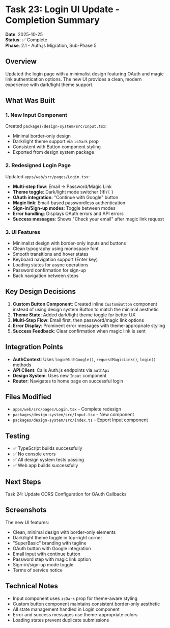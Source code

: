 # Task 23: Login UI Update - Completion Summary

**Date**: 2025-10-25  
**Status**: ✅ Complete  
**Phase**: 2.1 - Auth.js Migration, Sub-Phase 5

## Overview

Updated the login page with a minimalist design featuring OAuth and magic link authentication options. The new UI provides a clean, modern experience with dark/light theme support.

## What Was Built

### 1. New Input Component

Created `packages/design-system/src/Input.tsx`:
- Minimal border-only design
- Dark/light theme support via `isDark` prop
- Consistent with Button component styling
- Exported from design system package

### 2. Redesigned Login Page

Updated `apps/web/src/pages/Login.tsx`:
- **Multi-step flow**: Email → Password/Magic Link
- **Theme toggle**: Dark/light mode switcher (☀/☾)
- **OAuth integration**: "Continue with Google" button
- **Magic link**: Email-based passwordless authentication
- **Sign-in/Sign-up modes**: Toggle between modes
- **Error handling**: Displays OAuth errors and API errors
- **Success messages**: Shows "Check your email" after magic link request

### 3. UI Features

- Minimalist design with border-only inputs and buttons
- Clean typography using monospace font
- Smooth transitions and hover states
- Keyboard navigation support (Enter key)
- Loading states for async operations
- Password confirmation for sign-up
- Back navigation between steps

## Key Design Decisions

1. **Custom Button Component**: Created inline `CustomButton` component instead of using design system Button to match the minimal aesthetic
2. **Theme State**: Added dark/light theme toggle for better UX
3. **Multi-Step Flow**: Email first, then password/magic link options
4. **Error Display**: Prominent error messages with theme-appropriate styling
5. **Success Feedback**: Clear confirmation when magic link is sent

## Integration Points

- **AuthContext**: Uses `loginWithGoogle()`, `requestMagicLink()`, `login()` methods
- **API Client**: Calls Auth.js endpoints via `authApi`
- **Design System**: Uses new `Input` component
- **Router**: Navigates to home page on successful login

## Files Modified

- `apps/web/src/pages/Login.tsx` - Complete redesign
- `packages/design-system/src/Input.tsx` - New component
- `packages/design-system/src/index.ts` - Export Input component

## Testing

- ✅ TypeScript builds successfully
- ✅ No console errors
- ✅ All design system tests passing
- ✅ Web app builds successfully

## Next Steps

Task 24: Update CORS Configuration for OAuth Callbacks

## Screenshots

The new UI features:
- Clean, minimal design with border-only elements
- Dark/light theme toggle in top-right corner
- "SuperBasic" branding with tagline
- OAuth button with Google integration
- Email input with continue button
- Password step with magic link option
- Sign-in/sign-up mode toggle
- Terms of service notice

## Technical Notes

- Input component uses `isDark` prop for theme-aware styling
- Custom button component maintains consistent border-only aesthetic
- All state management handled in Login component
- Error and success messages use theme-appropriate colors
- Loading states prevent duplicate submissions
